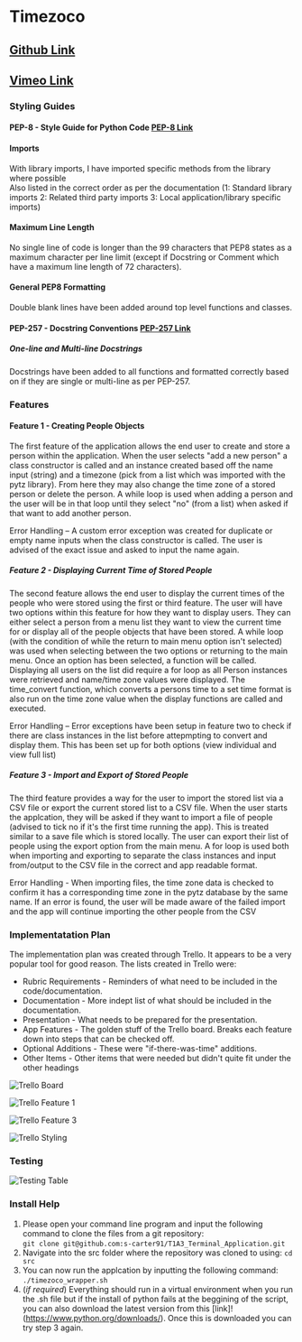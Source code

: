 # Timezoco 

## [Github Link](https://github.com/s-carter91/T1A3_Terminal_Application/tree/master)

## [Vimeo Link](https://vimeo.com/753534136)

### Styling Guides

#### PEP-8 - Style Guide for Python Code [PEP-8 Link](https://peps.python.org/pep-0008/#naming-conventions)

#### Imports
With library imports, I have imported specific methods from the library where possible  
Also listed in the correct order as per the documentation (1: Standard library imports 2: Related third party imports 3: Local application/library specific imports)

#### Maximum Line Length
No single line of code is longer than the 99 characters that PEP8 states as a maximum character per line limit (except if Docstring or Comment which have a maximum line length of 72 characters).

#### General PEP8 Formatting
Double blank lines have been added around top level functions and classes.

#### PEP-257 - Docstring Conventions [PEP-257 Link](https://peps.python.org/pep-0257/)

##### One-line and Multi-line Docstrings

Docstrings have been added to all functions and formatted correctly based on if they are single or multi-line as per PEP-257.

### Features

#### Feature 1 - Creating People Objects

The first feature of the application allows the end user to create and store a person within the application. When the user selects "add a new person" a class constructor is called and an instance created based off the name input (string) and a timezone (pick from a list which was imported with the pytz library). From here they may also change the time zone of a stored person or delete the person. A while loop is used when adding a person and the user will be in that loop until they select "no" (from a list) when asked if that want to add another person.  

Error Handling – A custom error exception was created for duplicate or empty name inputs when the class constructor is called. The user is advised of the exact issue and asked to input the name again.

##### Feature 2 - Displaying Current Time of Stored People

The second feature allows the end user to display the current times of the people who were stored using the first or third feature. The user will have two options within this feature for how they want to display users. They can either select a person from a menu list they want to view the current time for or display all of the people objects that have been stored. A while loop (with the condition of while the return to main menu option isn't selected) was used when selecting between the two options or returning to the main menu. Once an option has been selected, a function will be called. Displaying all users on the list did require a for loop as all Person instances were retrieved and name/time zone values were displayed. The time_convert function, which converts a persons time to a set time format is also run on the time zone value when the display functions are called and executed.  

Error Handling – Error exceptions have been setup in feature two to check if there are class instances in the list before attepmpting to convert and display them. This has been set up for both options (view individual and view full list)

##### Feature 3 - Import and Export of Stored People

The third feature provides a way for the user to import the stored list via a CSV file or export the current stored list to a CSV file. When the user starts the applcation, they will be asked if they want to import a file of people (advised to tick no if it's the first time running the app). This is treated similar to a save file which is stored locally. The user can export their list of people using the export option from the main menu. A for loop is used both when importing and exporting to separate the class instances and input from/output to the CSV file in the correct and app readable format.  

Error Handling - When importing files, the time zone data is checked to confirm it has a corresponding time zone in the pytz database by the same name. If an error is found, the user will be made aware of the failed import and the app will continue importing the other people from the CSV

### Implementatation Plan

The implementation plan was created through Trello. It appears to be a very popular tool for good reason. The lists created in Trello were:

* Rubric Requirements - Reminders of what need to be included in the code/documentation.
* Documentation - More indept list of what should be included in the documentation.
* Presentation - What needs to be prepared for the presentation.
* App Features - The golden stuff of the Trello board. Breaks each feature down into steps that can be checked off.
* Optional Additions - These were "if-there-was-time" additions.
* Other Items - Other items that were needed but didn't quite fit under the other headings

![Trello Board](/docs/full_trello_board.png)

![Trello Feature 1](docs/feature_1_trello.png)

![Trello Feature 3](docs/feature_3_trello.png)

![Trello Styling](docs/styling_trello.png)

### Testing

![Testing Table](/docs/testing_table.png)

### Install Help

1. Please open your command line program and input the following command to clone the files from a git repository:  
   `git clone git@github.com:s-carter91/T1A3_Terminal_Application.git`
2. Navigate into the src folder where the repository was cloned to using:
   `cd src`
3. You can now run the applcation by inputting the following command:
   `./timezoco_wrapper.sh`
4. (_if required_) Everything should run in a virtual environment when you run the .sh file but if the install of python fails at the beggining of the script, you can also download the latest version from this [link]!(https://www.python.org/downloads/). Once this is downloaded you can try step 3 again.